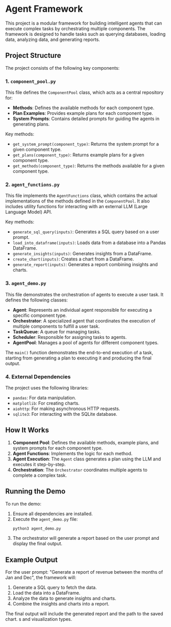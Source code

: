 # Agent Framework

This project is a modular framework for building intelligent agents that can execute complex tasks by orchestrating multiple components. The framework is designed to handle tasks such as querying databases, loading data, analyzing data, and generating reports.

## Project Structure

The project consists of the following key components:

### 1. `component_pool.py`
This file defines the `ComponentPool` class, which acts as a central repository for:
- **Methods**: Defines the available methods for each component type.
- **Plan Examples**: Provides example plans for each component type.
- **System Prompts**: Contains detailed prompts for guiding the agents in generating plans.

Key methods:
- `get_system_prompt(component_type)`: Returns the system prompt for a given component type.
- `get_plans(component_type)`: Returns example plans for a given component type.
- `get_methods(component_type)`: Returns the methods available for a given component type.

### 2. `agent_functions.py`
This file implements the `AgentFunctions` class, which contains the actual implementations of the methods defined in the `ComponentPool`. It also includes utility functions for interacting with an external LLM (Large Language Model) API.

Key methods:
- `generate_sql_query(inputs)`: Generates a SQL query based on a user prompt.
- `load_into_dataframe(inputs)`: Loads data from a database into a Pandas DataFrame.
- `generate_insights(inputs)`: Generates insights from a DataFrame.
- `create_chart(inputs)`: Creates a chart from a DataFrame.
- `generate_report(inputs)`: Generates a report combining insights and charts.

### 3. `agent_demo.py`
This file demonstrates the orchestration of agents to execute a user task. It defines the following classes:
- **Agent**: Represents an individual agent responsible for executing a specific component type.
- **Orchestrator**: A specialized agent that coordinates the execution of multiple components to fulfill a user task.
- **TaskQueue**: A queue for managing tasks.
- **Scheduler**: Responsible for assigning tasks to agents.
- **AgentPool**: Manages a pool of agents for different component types.

The `main()` function demonstrates the end-to-end execution of a task, starting from generating a plan to executing it and producing the final output.

### 4. External Dependencies
The project uses the following libraries:
- `pandas`: For data manipulation.
- `matplotlib`: For creating charts.
- `aiohttp`: For making asynchronous HTTP requests.
- `sqlite3`: For interacting with the SQLite database.

## How It Works

1. **Component Pool**: Defines the available methods, example plans, and system prompts for each component type.
2. **Agent Functions**: Implements the logic for each method.
3. **Agent Execution**: The `Agent` class generates a plan using the LLM and executes it step-by-step.
4. **Orchestration**: The `Orchestrator` coordinates multiple agents to complete a complex task.

## Running the Demo

To run the demo:
1. Ensure all dependencies are installed.
2. Execute the `agent_demo.py` file:
   ```bash
   python3 agent_demo.py
   ```
3. The orchestrator will generate a report based on the user prompt and display the final output.

## Example Output

For the user prompt: "Generate a report of revenue between the months of Jan and Dec", the framework will:
1. Generate a SQL query to fetch the data.
2. Load the data into a DataFrame.
3. Analyze the data to generate insights and charts.
4. Combine the insights and charts into a report.

The final output will include the generated report and the path to the saved chart.
s and visualization types.

